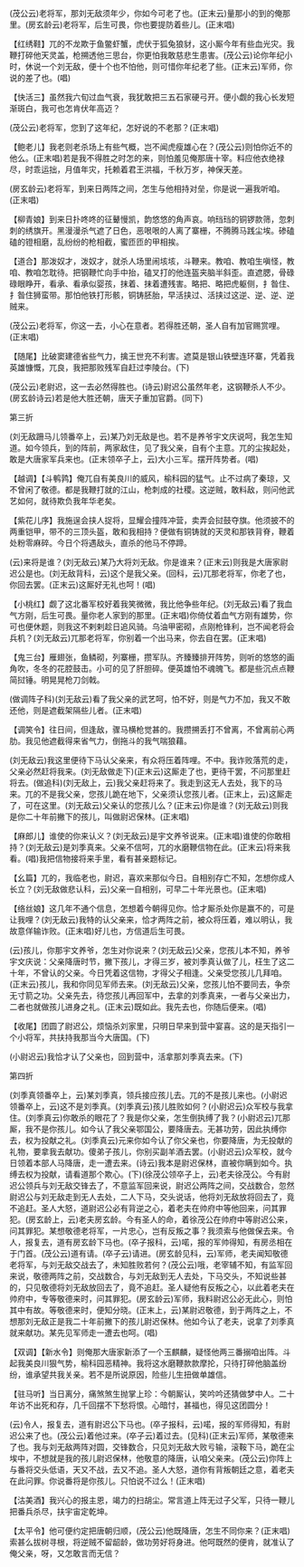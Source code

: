 <!-- { "loadSidebar": true } -->
(茂公云)老将军，那刘无敌须年少，你如今可老了也。(正末云)量那小的到的俺那里。(房玄龄云)老将军，后生可畏，你也要提防着些儿。(正末唱)

【红绣鞋】兀的不龙欺于鱼鳖虾蟹，虎伏于狐兔狼豺，这小厮今年有些血光灾。我鞭打碎他天灵盖，枪搠透他三思台，你更怕我敢慈悲生患害。(茂公云)论你年纪小时，休说一个刘无敌，便十个也不怕他，则可惜你年纪老了些。(正末云)军师，你说的差了也。(唱)

【快活三】虽然我六旬过血气衰，我犹敢把三五石家硬弓开。便小觑的我心长发短渐斑白，我可也怎肯伏年高迈？

(茂公云)老将军，您到了这年纪，怎好说的不老那？(正末唱)

【鲍老儿】我老则老杀场上有些气概，岂不闻虎瘦雄心在？(茂公云)则怕你近不的他么。(正末唱)若是我不得胜之时怎的来，则怕羞见俺那唐十宰。料应他衣绝禄尽，时乖运拙，月值年灾，托赖着君王洪福，千秋万岁，神保天差。

(房玄龄云)老将军，到来日两阵之间，怎生与他相持对垒，你是说一遍我听咱。(正末唱)

【柳青娘】到来日扑咚咚的征鼙慢凯，韵悠悠的角声哀。响珰珰的铜锣款筛，忽刺刺的绣旗开。黑漫漫杀气遮了日色，恶哏哏的人离了寨栅，不腾腾马践尘埃。碜磕磕的镫相磨，乱纷纷的枪相截，蜜匝匝的甲相挨。

【道合】那泼奴才，泼奴才，就杀人场里闹垓垓，斗鞭来。教咱、教咱生嗔怪，教咱、教咱怎耽待。把钢鞭忙向手中抬，磕叉打的他连盔夹脑半斜歪。直遮腮，骨碌碌眼睁开，看承、看承似婴孩，抹着、抹着遭残害。略把、略把虎躯侧，扌昝住、扌昝住狮蛮带。那怕他铁打形骸，铜铸胚胎，早活挟过、活挟过这逆、逆、逆、逆贼来。

(茂公云)老将军，你这一去，小心在意者。若得胜还朝，圣人自有加官赐赏哩。(正末唱)

【随尾】比破窦建德省些气力，擒王世充不利害。遮莫是银山铁壁连环寨，凭着我英雄慷慨，兀良，我把那败残军自赶过李陵台。(下)

(茂公云)老尉迟，这一去必然得胜也。(诗云)尉迟公虽然年老，这钢鞭杀人不少。(房玄龄诗云)若是他大胜还朝，唐天子重加官爵。(同下)

第三折

(刘无敌跚马儿领番卒上，云)某乃刘无敌是也。若不是养爷宇文庆说呵，我怎生知道。如今领兵，到的阵前，两家敌住，见了我父亲，自有个主意。兀的尘挨起处，敢是大唐家军兵来也。(正末领卒子上，云)大小三军。摆开阵势者。(唱)

【越调】【斗鹌鹑】俺兀自有美良川的威风，榆科园的猛气。止不过病了秦琼，又不曾闲了敬德。都是我鞭打就的江山，枪刺成的社稷。这逆贼，敢料敌，则问他武艺如何，就待欺负我年华老矣。

【紫花儿序】我施逞会挟人捉将，显耀会撞阵冲营，卖弄会挝鼓夺旗。他须披不的两重铠甲，带不的三顶头盔，敢和我相持？便做有铜铸就的天灵和那铁背脊，鞭着处粉零麻碎。今日个将遇敌头，直杀的他马不停蹄。

(云)来将是谁？(刘无敌云)某乃大将刘无敌。你是谁来？(正末云)则我是大唐家尉迟公是也。(刘无敌背科，云)这个是我父亲。(回科，云)兀那老将军，你老了也，你回去罢。(正末云)这厮好无礼也呵！(唱)

【小桃红】觑了这北番军校好着我笑微微，我比他争些年纪。(刘无敌云)看了我血气方刚，后生可畏。量你老人家到的那里。(正末唱)你倚仗着血气方刚有雄势，你可也便休题，则我这不剌剌趁日追风骑。乌油甲密砌，点刚枪锋利，岂不闻老将会兵机？(刘无敌云)兀那老将军，你别着一个出马来，你去自在罢。(正末唱)

【鬼三台】雁翅张，鱼鳞砌，列寨栅，攒军队。齐臻臻排开阵势，则听的悠悠的画角吹，冬冬的花腔鼓击。小可的见了肝胆碎。便英雄怕不魂魄飞。都是些沉点点鞭简挝锤。明晃晃枪刀剑戟。

(做调阵子科)(刘无敌云)看了我父亲的武艺呵，怕不好，则是气力不加，我又不敢还他，则是遮截架隔些儿者。(正末唱)

【调笑令】往日间，但逢敌，骤马横枪觉甚的。我攒搠丢打不曾离，不曾离前心两肋。我见他遮截得来省气力，倒拖斗的我气喘狼藉。

(刘无敌云)我这里便待下马认父亲来，有众将压着阵哩。不中。我诈败落荒的走，父亲必然赶将我来。(刘无敌做走下)(正末云)这厮走了也，更待干罢，不问那里赶将去。(做追科)(刘无敌上，云)我父亲赶将来了。我走到这无人去处，我下的马来。兀的不是我父亲，您孩儿跪在地下，父亲须认您孩儿者。(正末上，云)这厮走了，可在这里。(刘无敌云)父亲认的您孩儿么？(正末云)你是谁？(刘无敌云)则我是你二十年前撇下的孩儿，叫做尉迟保林。(正末唱)

【麻郎儿】谁使的你来认义？(刘无敌云)是宇文养爷说来。(正末唱)谁使的你敢相持？(刘无敌云)是刘季真来。父亲不信呵，兀的水磨鞭信物在此。(正末云)将来我看。(唱)我把信物接将来手里，看有甚亲题标记。

【幺篇】兀的，我临老也，尉迟，喜欢来那似今日。自相别存亡不知，怎想你成人长立？(刘无敌做悲认科，云)父亲一自相别，可早二十年光景也。(正末唱)

【络丝娘】这几年不通个信息，怎想着今朝得见你。恰才厮杀处你是赢不的，可是让我哩？(刘无敌云)我特的认父亲来，恰才两阵之前，被众将压着，难以明认，我故意佯输诈败。(正末唱)好儿也，方信道后生可畏。

(云)孩儿，你那宇文养爷，怎生对你说来？(刘无敌云)父亲，您孩儿本不知，养爷宇文庆说：父亲降唐时节，撇下孩儿，才得三岁，被刘季真认做了儿，枉生了这二十年，不曾认的父亲。今日凭着这信物，才得父子相逢。父亲受您孩儿几拜咱。(正末云)孩儿，我和你同见军师去来。(刘无敌云)父亲，您孩儿怕不要同去，争奈无寸箭之功。父亲先去，待您孩儿再回军中，去拿的刘季真来，一者与父亲出力，二者也就做孩儿进身之礼。(正末云)既如此。我先去也，你随后便来。(唱)

【收尾】团圆了尉迟公，烦恼杀刘家里，只明日早来到营中宴喜。这的是天指引一个小将军，共扶持我那当今大唐国。(下)

(小尉迟云)我恰才认了父亲也，回到营中，活拿那刘季真去来。(下)


第四折

(刘季真领番卒上，云)某刘季真，领兵接应孩儿去。兀的不是孩儿来也。(小尉迟领番卒上，云)这不是刘季真。(刘季真云)孩儿胜败如何？(小尉迟云)众军校与我拿住。(刘季真云)你敢杀的眼花了？我是你父亲，怎生倒执缚了我？(小尉迟云)兀那厮，我不是你孩儿。如今认了我父亲鄂国公，要降唐去。无甚功劳，因此执缚你去，权为投献之礼。(刘季真云)元来你如今认了你父亲也，你要降唐，为无投献的礼物，要拿我去献功。傻弟子孩儿，你别买副羊酒去罢。(小尉迟云)众军校，就今日领着本部人马降唐，走一遭去来。(诗云)我本是尉迟保林，直被你瞒到如今。执缚去权为投献，请看道那个欺心。(下)(徐茂公领卒子上，云)老夫徐茂公。今有尉迟公领兵与刘无敌交锋去了，不意监军回来说，尉迟公两阵之间，交战数合，忽然尉迟公与刘无敌走到无人去处，二人下马，交头说话，他将刘无敌放将回去了，竟不追赶。圣人大怒，道尉迟公必有背逆之心，着老夫在帅府中等他回来，问其罪犯。(房玄龄上，云)老夫房玄龄。今有圣人的命，着徐茂公在帅府中等尉迟公来，问其罪犯。某想敬德老将军，一片忠心，岂有反叛之事？我须索与他做保去来。令人，报复去，道有房玄龄下马也。(卒子报科，云)喏，报的军帅得知，有房丞相在于门首。(茂公云)道有请。(卒子云)请进。(房玄龄见科，云)军师，老夫闻知敬德老将军，与刘无敌交战去了，未知胜败若何？(茂公云)哦，老宰辅不知，有监军回来说，敬德两阵之前，交战数合，与刘无敌到无人去处，下马交头，不知说些甚的，只见敬德将刘无敌放回去了，竟不追赶。圣人疑他有反叛之心，以此着老夫在帅府中，专等敬德来时，问其罪犯。(房玄龄云)军师，我料尉迟公必无此心，则怕其中有故。等敬德来时，便知分晓。(正末上，云)某尉迟敬德，到于两阵之上，不想那刘无敌正是我二十年前撇下的孩儿尉迟保林。他如今认了老夫，说拿了刘季真就来献功。某先见军师走一遭去也呵。(唱)

【双调】【新水令】则俺那大唐家新添了一个玉麒麟，疑怪他两三番搦咱出阵。斗起我美良川狠气势，榆科园恶精神。我将这水磨鞭款款摩抡，只待打碎他脑盖纷纷，谁承望共我关亲。若不是所说原因，险些儿生扭做单雄信。

【驻马听】当日离分，痛煞煞生抛掌上珍：今朝厮认，笑吟吟还猜做梦中人。二十年访不出死和存，几千回摆不下愁将恨。心暗忖，甚福也，得见这团圆分！

(云)令人，报复去，道有尉迟公下马也。(卒子报科，云)喏，报的军师得知，有尉迟公来了也。(茂公云)着他过来。(卒子云)着过去。(见科)(正末云)军师，某敬德来了也。我与刘无敌两阵对圆，交锋数合，只见刘无敌大败亏输，滚鞍下马，跪在尘埃中，不想就是我的孩儿尉迟保林，他敬意的降唐，认咱父亲来。(茂公云)你阵上与番将交头低语，天又不战，去又不追。圣人大怒，道你有背叛朝廷之意，着老夫在此问罪。你说番将是你孩儿。只怕说不过么！(正末唱)

【沽美酒】我兴心的报主恩，竭力的扫胡尘。常言道上阵无过子父军，只待一鞭儿把番兵杀尽，扶宇宙定乾坤。

【太平令】他可便约定把唐朝归顺，(茂公云)他既降唐，怎生不同你来？(正末唱)索甚么拔树寻根，将逆贼不留龆龄，做功劳好将身进。他呵既然的便肯，就准认了俺父亲，呀，又怎敢言而无信？

